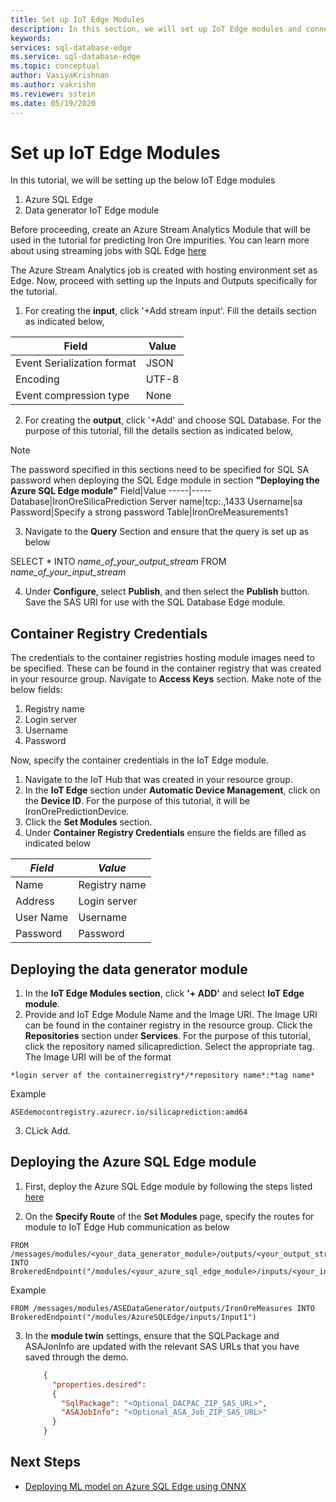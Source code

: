 ```yaml
---
title: Set up IoT Edge Modules
description: In this section, we will set up IoT Edge modules and connections
keywords: 
services: sql-database-edge
ms.service: sql-database-edge
ms.topic: conceptual
author: VasiyaKrishnan
ms.author: vakrishn
ms.reviewer: sstein
ms.date: 05/19/2020
---
```

# Set up IoT Edge Modules

In this tutorial, we will be setting up the below IoT Edge modules
1.  Azure SQL Edge 
2.  Data generator IoT Edge module 

Before proceeding, create an Azure Stream Analytics Module that will be used in the tutorial for predicting Iron Ore impurities. You can learn more about using streaming jobs with SQL Edge [here](https://docs.microsoft.com/azure/sql-database-edge/stream-analytics#using-streaming-jobs-with-sql-database-edge)

The Azure Stream Analytics job is created with hosting environment set as Edge. Now, proceed with setting up the Inputs and Outputs specifically for the tutorial. 

1.  For creating the **input**, click '+Add stream input'. Fill the details section as indicated below, 

Field|Value
-----|-----
Event Serialization format|JSON
Encoding|UTF-8
Event compression type|None

2. For creating the **output**, click '+Add' and choose SQL Database. For the purpose of this tutorial, fill the details section as indicated below, 
> [!NOTE]
> The password specified in this sections need to be specified for SQL SA password when deploying the SQL Edge module in section **"Deploying the Azure SQL Edge module"**
Field|Value
-----|-----
Database|IronOreSilicaPrediction
Server name|tcp:.,1433
Username|sa
Password|Specify a strong password 
Table|IronOreMeasurements1

3. Navigate to the **Query** Section and ensure that the query is set up as below 

  SELECT * INTO *name_of_your_output_stream* FROM *name_of_your_input_stream*

4. Under **Configure**, select **Publish**, and then select the **Publish** button. Save the SAS URI for use with the SQL Database Edge module.

## Container Registry Credentials
The credentials to the container registries hosting module images need to be specified. These can be found in the container registry that was created in your resource group. Navigate to **Access Keys** section. Make note of the below fields:
1. Registry name
2. Login server
3. Username
4. Password

Now, specify the container credentials in the IoT Edge module.

1. Navigate to the IoT Hub that was created in your resource group.
2. In the **IoT Edge** section under **Automatic Device Management**, click on the **Device ID**. For the purpose of this tutorial, it will be IronOrePredictionDevice.
3. Click the **Set Modules** section. 
4. Under **Container Registry Credentials** ensure the fields are filled as indicated below 
 
  _Field_|_Value_
  -------|-------
  Name|Registry name
  Address|Login server
  User Name|Username
  Password|Password
  
## Deploying the data generator module 

1. In the **IoT Edge Modules section**, click **'+ ADD'** and select **IoT Edge module**. 
2. Provide and IoT Edge Module Name and the Image URI. 
  The Image URI can be found in the container registry in the resource group. Click the **Repositories** section under **Services**. For  the purpose of this tutorial, click the repository named silicaprediction. Select the appropriate tag. The Image URI will be of the format 
```
*login server of the containerregistry*/*repository name*:*tag name*
```
Example
```
ASEdemocontregistry.azurecr.io/silicaprediction:amd64
```
3. CLick Add.

## Deploying the Azure SQL Edge module

1. First, deploy the Azure SQL Edge module by following the steps listed [here](https://docs.microsoft.com/azure/sql-database-edge/deploy-portal#deploy-sql-database-edge)

2. On the **Specify Route** of the **Set Modules** page, specify the routes for module to IoT Edge Hub communication as below 
```
FROM /messages/modules/<your_data_generator_module>/outputs/<your_output_stream_name> INTO
BrokeredEndpoint("/modules/<your_azure_sql_edge_module>/inputs/<your_input_stream_name>")
```
Example
```
FROM /messages/modules/ASEDataGenerator/outputs/IronOreMeasures INTO BrokeredEndpoint("/modules/AzureSQLEdge/inputs/Input1")
```
3. In the **module twin** settings, ensure that the SQLPackage and ASAJonInfo are updated with the relevant SAS URLs that you have saved through the demo. 

   ```json
       {
         "properties.desired":
         {
           "SqlPackage": "<Optional_DACPAC_ZIP_SAS_URL>",
           "ASAJobInfo": "<Optional_ASA_Job_ZIP_SAS_URL>"
         }
       }
   ```

## Next Steps

* [Deploying ML model on Azure SQL Edge using ONNX ](run-ml-model-on-sql-edge.md)